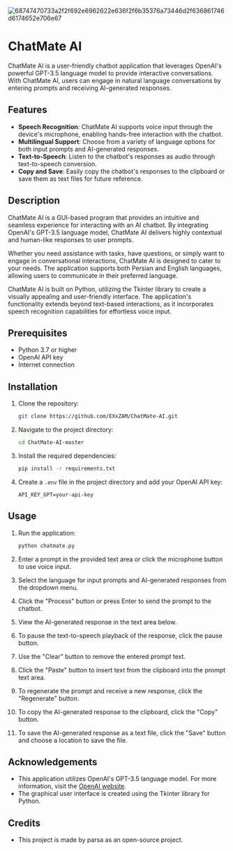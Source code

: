 ![68747470733a2f2f692e6962622e636f2f6b35376a73446d2f636861746d6174652e706e67](https://github.com/user-attachments/assets/aebdad39-9bf8-4126-9366-ea80680c033d)



# ChatMate AI



ChatMate AI is a user-friendly chatbot application that leverages OpenAI's powerful GPT-3.5 language model to provide interactive conversations. With ChatMate AI, users can engage in natural language conversations by entering prompts and receiving AI-generated responses.

## Features

-   **Speech Recognition**: ChatMate AI supports voice input through the device's microphone, enabling hands-free interaction with the chatbot.
-   **Multilingual Support**: Choose from a variety of language options for both input prompts and AI-generated responses.
-   **Text-to-Speech**: Listen to the chatbot's responses as audio through text-to-speech conversion.
-   **Copy and Save**: Easily copy the chatbot's responses to the clipboard or save them as text files for future reference.

## Description

ChatMate AI is a GUI-based program that provides an intuitive and seamless experience for interacting with an AI chatbot. By integrating OpenAI's GPT-3.5 language model, ChatMate AI delivers highly contextual and human-like responses to user prompts.

Whether you need assistance with tasks, have questions, or simply want to engage in conversational interactions, ChatMate AI is designed to cater to your needs. The application supports both Persian and English languages, allowing users to communicate in their preferred language.

ChatMate AI is built on Python, utilizing the Tkinter library to create a visually appealing and user-friendly interface. The application's functionality extends beyond text-based interactions, as it incorporates speech recognition capabilities for effortless voice input.

## Prerequisites

-   Python 3.7 or higher
-   OpenAI API key
-   Internet connection

## Installation

1. Clone the repository:

    ```bash
    git clone https://github.com/EXxZAM/ChatMate-AI.git
    ```

2. Navigate to the project directory:

    ```bash
    cd ChatMate-AI-master
    ```

3. Install the required dependencies:

    ```bash
    pip install -r requirements.txt
    ```

4. Create a `.env` file in the project directory and add your OpenAI API key:

    ```text
    API_KEY_GPT=your-api-key
    ```

## Usage

1. Run the application:

    ```bash
    python chatmate.py
    ```

2. Enter a prompt in the provided text area or click the microphone button to use voice input.

3. Select the language for input prompts and AI-generated responses from the dropdown menu.

4. Click the "Process" button or press Enter to send the prompt to the chatbot.

5. View the AI-generated response in the text area below.

6. To pause the text-to-speech playback of the response, click the pause button.

7. Use the "Clear" button to remove the entered prompt text.

8. Click the "Paste" button to insert text from the clipboard into the prompt text area.

9. To regenerate the prompt and receive a new response, click the "Regenerate" button.

10. To copy the AI-generated response to the clipboard, click the "Copy" button.

11. To save the AI-generated response as a text file, click the "Save" button and choose a location to save the file.

## Acknowledgements

-   This application utilizes OpenAI's GPT-3.5 language model. For more information, visit the [OpenAI website](https://openai.com/).
-   The graphical user interface is created using the Tkinter library for Python.

## Credits

-   This project is made by parsa as an open-source project.
